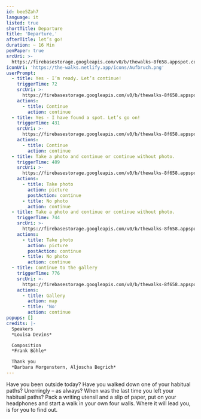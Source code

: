 ```yaml
---
id: bee5Zah7
language: it
listed: true
shortTitle: Departure
title: 'Departure,'
afterTitle: let’s go!
duration: ~ 16 Min
penPaper: true
srcUri: >-
  https://firebasestorage.googleapis.com/v0/b/thewalks-8f658.appspot.com/o/mp3%2Fv0%2Fen_bee5Zah7%2Fen_bee5Zah7.mp3?alt=media&token=f9392f56-8d77-41e1-8e07-3d6a61850e6f
iconUri: 'https://the-walks.netlify.app/icons/Aufbruch.png'
userPrompt:
  - title: Yes - I’m ready. Let’s continue!
    triggerTime: 72
    srcUri: >-
      https://firebasestorage.googleapis.com/v0/b/thewalks-8f658.appspot.com/o/mp3%2Fv0%2Fde_bee5Zah7%2Fde_bee5Zah7_loop_1.mp3?alt=media&token=61c4d8ff-7332-4b83-8ca9-d0951f94261c
    actions:
      - title: Continue
        action: continue
  - title: Yes - I have found a spot. Let’s go on!
    triggerTime: 431
    srcUri: >-
      https://firebasestorage.googleapis.com/v0/b/thewalks-8f658.appspot.com/o/mp3%2Fv0%2Fde_bee5Zah7%2Fde_bee5Zah7_loop_2.mp3?alt=media&token=5cc78231-0772-44cb-b4bb-7efd873ad045
    actions:
      - title: Continue
        action: continue
  - title: Take a photo and continue or continue without photo.
    triggerTime: 489
    srcUri: >-
      https://firebasestorage.googleapis.com/v0/b/thewalks-8f658.appspot.com/o/mp3%2Fv0%2Fde_bee5Zah7%2Fde_bee5Zah7_loop_3.mp3?alt=media&token=eee75c2a-c745-4e38-9bba-83d277346aa0
    actions:
      - title: Take photo
        action: picture
        postAction: continue
      - title: No photo
        action: continue
  - title: Take a photo and continue or continue without photo.
    triggerTime: 744
    srcUri: >-
      https://firebasestorage.googleapis.com/v0/b/thewalks-8f658.appspot.com/o/mp3%2Fv0%2Fde_bee5Zah7%2Fde_bee5Zah7_loop_4.mp3?alt=media&token=3df62014-aaec-4560-8d39-4b792913f7ce
    actions:
      - title: Take photo
        action: picture
        postAction: continue
      - title: No photo
        action: continue
  - title: Continue to the gallery
    triggerTime: 776
    srcUri: >-
      https://firebasestorage.googleapis.com/v0/b/thewalks-8f658.appspot.com/o/static%2Fmedias%2Fmulti_Zeubeel8_loop.mp3?alt=media&token=88349085-3303-48b9-bdc6-fd7b09519a26
    actions:
      - title: Gallery
        action: map
      - title: 'No'
        action: continue
popups: []
credits: |-
  Speakers
  *Louisa Devins*

  Composition
  *Frank Böhle*

  Thank you
  *Barbara Morgenstern, Aljoscha Begrich*
---
```

Have you been outside today? Have you walked down one of your habitual paths? Unerringly – as always? When was the last time you left your habitual paths? Pack a writing utensil and a slip of paper, put on your headphones and start a walk in your own four walls. Where it will lead you, is for you to find out.
